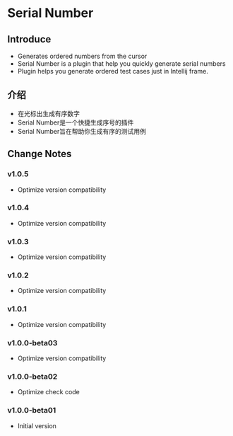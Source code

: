 # Serial Number

## Introduce
* Generates ordered numbers from the cursor
* Serial Number is a plugin that help you quickly generate serial numbers
* Plugin helps you generate ordered test cases just in Intellij frame.
## 介绍
* 在光标出生成有序数字
* Serial Number是一个快捷生成序号的插件
* Serial Number旨在帮助你生成有序的测试用例

## Change Notes
### v1.0.5
* Optimize version compatibility

### v1.0.4
* Optimize version compatibility

### v1.0.3
* Optimize version compatibility

### v1.0.2
* Optimize version compatibility

### v1.0.1
* Optimize version compatibility

### v1.0.0-beta03
* Optimize version compatibility

### v1.0.0-beta02
* Optimize check code

### v1.0.0-beta01
* Initial version
